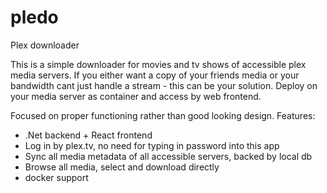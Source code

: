 # pledo
Plex downloader

This is a simple downloader for movies and tv shows of accessible plex media servers.
If you either want a copy of your friends media or your bandwidth cant just handle a stream - this can be your solution.
Deploy on your media server as container and access by web frontend.

Focused on proper functioning rather than good looking design. Features:
- .Net backend + React frontend 
- Log in by plex.tv, no need for typing in password into this app
- Sync all media metadata of all accessible servers, backed by local db
- Browse all media, select and download directly
- docker support
